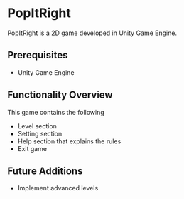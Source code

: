 # PopItRight
PopItRight is a 2D game developed in Unity Game Engine.

## Prerequisites
  * Unity Game Engine

## Functionality Overview

This game contains the following
  * Level section
  * Setting section
  * Help section that explains the rules
  * Exit game 

## Future Additions
   * Implement advanced levels